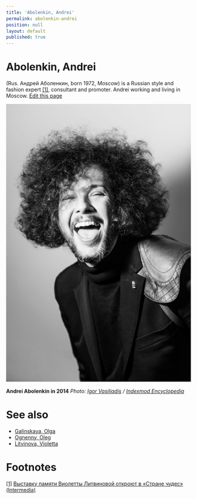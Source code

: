 ```yaml
---
title: 'Abolenkin, Andrei'
permalink: abolenkin-andrei
position: null
layout: default
published: true
---
```


# Abolenkin, Andrei

(Rus. Андрей Аболенкин, born 1972, Moscow) is a Russian style and fashion expert <span id="a1">[\[1\]](#f1)</span>, consultant and promoter. Andrei working and living in Moscow. [Edit this page](http://prose.io/#indexmod/encyclopedia/edit/master/abolenkin-andrei.md)

![Andrei Abolenkin in 2014](/images/andrei-abolenkin-by-igor-vasiliadis-2014.jpg)

**Andrei Abolenkin in 2014**
*Photo: [Igor Vasiliadis](igor-vasiliadis.md) / [Indexmod Encyclopedia](indexmod.club)*


# See also

- [Galinskaya, Olga](galinskaya-olga.md)
- [Ognenny, Oleg](ognenny-oleg.md)
- [Litvinova, Violetta](litvinova-violetta.md)

# Footnotes

[[1]](#a1) <span id="f1"></span> [Выставку памяти Виолетты Литвиновой откроют в «Стране чудес» (Intermedia)](http://www.intermedia.ru/news/286753)
